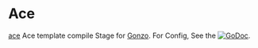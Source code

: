 # Ace
[ace](https://github.com/go-gonzo/ace) Ace template compile Stage for [Gonzo](https://github.com/omeid/gonzo).
For Config, See the [![GoDoc](https://img.shields.io/badge/godoc-reference-blue.svg?style=flat-square)](https://godoc.org/github.com/go-gonzo/ace).
